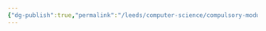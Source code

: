 ```yaml
---
{"dg-publish":true,"permalink":"/leeds/computer-science/compulsory-modules/computer-processors/computer-processors/"}
---
```


